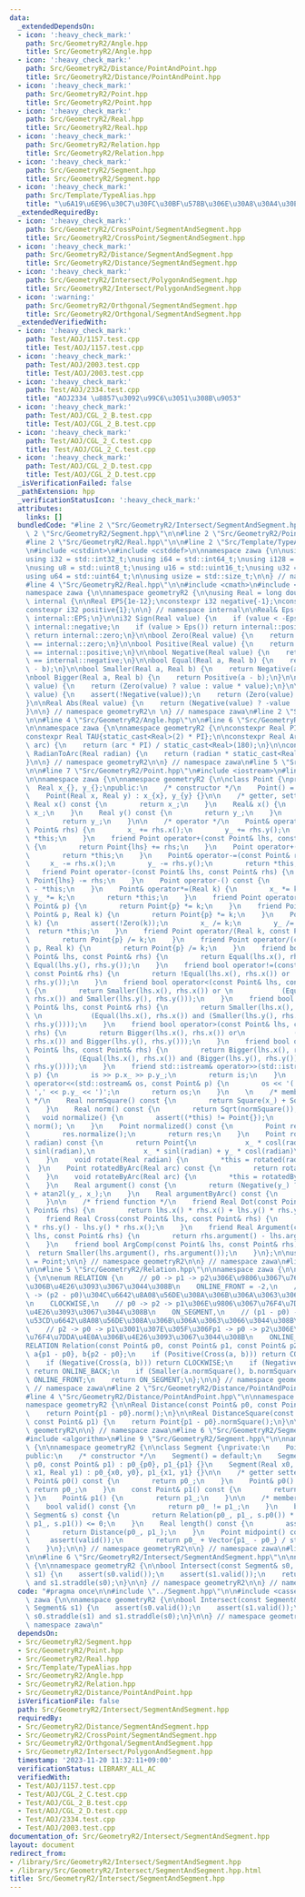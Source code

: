 ```yaml
---
data:
  _extendedDependsOn:
  - icon: ':heavy_check_mark:'
    path: Src/GeometryR2/Angle.hpp
    title: Src/GeometryR2/Angle.hpp
  - icon: ':heavy_check_mark:'
    path: Src/GeometryR2/Distance/PointAndPoint.hpp
    title: Src/GeometryR2/Distance/PointAndPoint.hpp
  - icon: ':heavy_check_mark:'
    path: Src/GeometryR2/Point.hpp
    title: Src/GeometryR2/Point.hpp
  - icon: ':heavy_check_mark:'
    path: Src/GeometryR2/Real.hpp
    title: Src/GeometryR2/Real.hpp
  - icon: ':heavy_check_mark:'
    path: Src/GeometryR2/Relation.hpp
    title: Src/GeometryR2/Relation.hpp
  - icon: ':heavy_check_mark:'
    path: Src/GeometryR2/Segment.hpp
    title: Src/GeometryR2/Segment.hpp
  - icon: ':heavy_check_mark:'
    path: Src/Template/TypeAlias.hpp
    title: "\u6A19\u6E96\u30C7\u30FC\u30BF\u578B\u306E\u30A8\u30A4\u30EA\u30A2\u30B9"
  _extendedRequiredBy:
  - icon: ':heavy_check_mark:'
    path: Src/GeometryR2/CrossPoint/SegmentAndSegment.hpp
    title: Src/GeometryR2/CrossPoint/SegmentAndSegment.hpp
  - icon: ':heavy_check_mark:'
    path: Src/GeometryR2/Distance/SegmentAndSegment.hpp
    title: Src/GeometryR2/Distance/SegmentAndSegment.hpp
  - icon: ':heavy_check_mark:'
    path: Src/GeometryR2/Intersect/PolygonAndSegment.hpp
    title: Src/GeometryR2/Intersect/PolygonAndSegment.hpp
  - icon: ':warning:'
    path: Src/GeometryR2/Orthgonal/SegmentAndSegment.hpp
    title: Src/GeometryR2/Orthgonal/SegmentAndSegment.hpp
  _extendedVerifiedWith:
  - icon: ':heavy_check_mark:'
    path: Test/AOJ/1157.test.cpp
    title: Test/AOJ/1157.test.cpp
  - icon: ':heavy_check_mark:'
    path: Test/AOJ/2003.test.cpp
    title: Test/AOJ/2003.test.cpp
  - icon: ':heavy_check_mark:'
    path: Test/AOJ/2334.test.cpp
    title: "AOJ2334 \u8857\u3092\u99C6\u3051\u308B\u9053"
  - icon: ':heavy_check_mark:'
    path: Test/AOJ/CGL_2_B.test.cpp
    title: Test/AOJ/CGL_2_B.test.cpp
  - icon: ':heavy_check_mark:'
    path: Test/AOJ/CGL_2_C.test.cpp
    title: Test/AOJ/CGL_2_C.test.cpp
  - icon: ':heavy_check_mark:'
    path: Test/AOJ/CGL_2_D.test.cpp
    title: Test/AOJ/CGL_2_D.test.cpp
  _isVerificationFailed: false
  _pathExtension: hpp
  _verificationStatusIcon: ':heavy_check_mark:'
  attributes:
    links: []
  bundledCode: "#line 2 \"Src/GeometryR2/Intersect/SegmentAndSegment.hpp\"\n\n#line\
    \ 2 \"Src/GeometryR2/Segment.hpp\"\n\n#line 2 \"Src/GeometryR2/Point.hpp\"\n\n\
    #line 2 \"Src/GeometryR2/Real.hpp\"\n\n#line 2 \"Src/Template/TypeAlias.hpp\"\n\
    \n#include <cstdint>\n#include <cstddef>\n\nnamespace zawa {\n\nusing i16 = std::int16_t;\n\
    using i32 = std::int32_t;\nusing i64 = std::int64_t;\nusing i128 = __int128_t;\n\
    \nusing u8 = std::uint8_t;\nusing u16 = std::uint16_t;\nusing u32 = std::uint32_t;\n\
    using u64 = std::uint64_t;\n\nusing usize = std::size_t;\n\n} // namespace zawa\n\
    #line 4 \"Src/GeometryR2/Real.hpp\"\n\n#include <cmath>\n#include <cassert>\n\n\
    namespace zawa {\n\nnamespace geometryR2 {\n\nusing Real = long double;\n\nnamespace\
    \ internal {\n\nReal EPS{1e-12};\nconstexpr i32 negative{-1};\nconstexpr i32 zero{};\n\
    constexpr i32 positive{1};\n\n} // namespace internal\n\nReal& Eps() {\n    return\
    \ internal::EPS;\n}\n\ni32 Sign(Real value) {\n    if (value < -Eps()) return\
    \ internal::negative;\n    if (value > Eps()) return internal::positive;\n   \
    \ return internal::zero;\n}\n\nbool Zero(Real value) {\n    return Sign(value)\
    \ == internal::zero;\n}\n\nbool Positive(Real value) {\n    return Sign(value)\
    \ == internal::positive;\n}\n\nbool Negative(Real value) {\n    return Sign(value)\
    \ == internal::negative;\n}\n\nbool Equal(Real a, Real b) {\n    return Zero(a\
    \ - b);\n}\n\nbool Smaller(Real a, Real b) {\n    return Negative(a - b);\n}\n\
    \nbool Bigger(Real a, Real b) {\n    return Positive(a - b);\n}\n\nReal Square(Real\
    \ value) {\n    return (Zero(value) ? value : value * value);\n}\n\nReal Sqrt(Real\
    \ value) {\n    assert(!Negative(value));\n    return (Zero(value) ? value : sqrtl(value));\n\
    }\n\nReal Abs(Real value) {\n    return (Negative(value) ? -value : value);\n\
    }\n\n} // namespace geometryR2\n \n} // namespace zawa\n#line 2 \"Src/GeometryR2/Angle.hpp\"\
    \n\n#line 4 \"Src/GeometryR2/Angle.hpp\"\n\n#line 6 \"Src/GeometryR2/Angle.hpp\"\
    \n\nnamespace zawa {\n\nnamespace geometryR2 {\n\nconstexpr Real PI{acosl(-1)};\n\
    constexpr Real TAU{static_cast<Real>(2) * PI};\n\nconstexpr Real ArcToRadian(Real\
    \ arc) {\n    return (arc * PI) / static_cast<Real>(180);\n}\n\nconstexpr Real\
    \ RadianToArc(Real radian) {\n    return (radian * static_cast<Real>(180)) / PI;\n\
    }\n\n} // namespace geometryR2\n\n} // namespace zawa\n#line 5 \"Src/GeometryR2/Point.hpp\"\
    \n\n#line 7 \"Src/GeometryR2/Point.hpp\"\n#include <iostream>\n#line 9 \"Src/GeometryR2/Point.hpp\"\
    \n\nnamespace zawa {\n\nnamespace geometryR2 {\n\nclass Point {\nprivate:\n  \
    \  Real x_{}, y_{};\npublic:\n    /* constructor */\n    Point() = default;\n\
    \    Point(Real x, Real y) : x_{x}, y_{y} {}\n\n    /* getter, setter */\n   \
    \ Real x() const {\n        return x_;\n    }\n    Real& x() {\n        return\
    \ x_;\n    }\n    Real y() const {\n        return y_;\n    }\n    Real& y() {\n\
    \        return y_;\n    }\n\n    /* operator */\n    Point& operator+=(const\
    \ Point& rhs) {\n        x_ += rhs.x();\n        y_ += rhs.y();\n        return\
    \ *this;\n    }\n    friend Point operator+(const Point& lhs, const Point& rhs)\
    \ {\n        return Point{lhs} += rhs;\n    }\n    Point operator+() const {\n\
    \        return *this;\n    }\n    Point& operator-=(const Point& rhs) {\n   \
    \     x_ -= rhs.x();\n        y_ -= rhs.y();\n        return *this;\n    }\n \
    \   friend Point operator-(const Point& lhs, const Point& rhs) {\n        return\
    \ Point{lhs} -= rhs;\n    }\n    Point operator-() const {\n        return Point{}\
    \ - *this;\n    }\n    Point& operator*=(Real k) {\n        x_ *= k;\n       \
    \ y_ *= k;\n        return *this;\n    }\n    friend Point operator*(Real k, const\
    \ Point& p) {\n        return Point{p} *= k;\n    }\n    friend Point operator*(const\
    \ Point& p, Real k) {\n        return Point{p} *= k;\n    }\n    Point& operator/=(Real\
    \ k) {\n        assert(!Zero(k));\n        x_ /= k;\n        y_ /= k;\n      \
    \  return *this;\n    }\n    friend Point operator/(Real k, const Point& p) {\n\
    \        return Point{p} /= k;\n    }\n    friend Point operator/(const Point&\
    \ p, Real k) {\n        return Point{p} /= k;\n    }\n    friend bool operator==(const\
    \ Point& lhs, const Point& rhs) {\n        return Equal(lhs.x(), rhs.x()) and\
    \ Equal(lhs.y(), rhs.y());\n    }\n    friend bool operator!=(const Point& lhs,\
    \ const Point& rhs) {\n        return !Equal(lhs.x(), rhs.x()) or !Equal(lhs.y(),\
    \ rhs.y());\n    }\n    friend bool operator<(const Point& lhs, const Point& rhs)\
    \ {\n        return Smaller(lhs.x(), rhs.x()) or \n            (Equal(lhs.x(),\
    \ rhs.x()) and Smaller(lhs.y(), rhs.y()));\n    }\n    friend bool operator<=(const\
    \ Point& lhs, const Point& rhs) {\n        return Smaller(lhs.x(), rhs.x()) or\
    \ \n            (Equal(lhs.x(), rhs.x()) and (Smaller(lhs.y(), rhs.y()) or Equal(lhs.y(),\
    \ rhs.y())));\n    }\n    friend bool operator>(const Point& lhs, const Point&\
    \ rhs) {\n        return Bigger(lhs.x(), rhs.x()) or\n            (Equal(lhs.x(),\
    \ rhs.x()) and Bigger(lhs.y(), rhs.y()));\n    }\n    friend bool operator>=(const\
    \ Point& lhs, const Point& rhs) {\n        return Bigger(lhs.x(), rhs.x()) or\n\
    \            (Equal(lhs.x(), rhs.x()) and (Bigger(lhs.y(), rhs.y()) or Equal(lhs.y(),\
    \ rhs.y())));\n    }\n    friend std::istream& operator>>(std::istream& is, Point&\
    \ p) {\n        is >> p.x_ >> p.y_;\n        return is;\n    }\n    friend std::ostream&\
    \ operator<<(std::ostream& os, const Point& p) {\n        os << '(' << p.x_ <<\
    \ ',' << p.y_ << ')';\n        return os;\n    }\n    \n    /* member function\
    \ */\n    Real normSquare() const {\n        return Square(x_) + Square(y_);\n\
    \    }\n    Real norm() const {\n        return Sqrt(normSquare());\n    }\n \
    \   void normalize() {\n        assert((*this) != Point{});\n        (*this) /=\
    \ norm(); \n    }\n    Point normalized() const {\n        Point res{*this};\n\
    \        res.normalize();\n        return res;\n    }\n    Point rotated(Real\
    \ radian) const {\n        return Point{\n            x_ * cosl(radian) - y_ *\
    \ sinl(radian),\n            x_ * sinl(radian) + y_ * cosl(radian)\n        };\n\
    \    }\n    void rotate(Real radian) {\n        *this = rotated(radian); \n  \
    \  }\n    Point rotatedByArc(Real arc) const {\n        return rotated(ArcToRadian(arc));\n\
    \    }\n    void rotateByArc(Real arc) {\n        *this = rotatedByArc(arc);\n\
    \    }\n    Real argument() const {\n        return (Negative(y_) ? TAU : static_cast<Real>(0))\
    \ + atan2l(y_, x_);\n    }\n    Real argumentByArc() const {\n        return RadianToArc(argument());\n\
    \    }\n\n    /* friend function */\n    friend Real Dot(const Point& lhs, const\
    \ Point& rhs) {\n        return lhs.x() * rhs.x() + lhs.y() * rhs.y();\n    }\n\
    \    friend Real Cross(const Point& lhs, const Point& rhs) {\n        return lhs.x()\
    \ * rhs.y() - lhs.y() * rhs.x();\n    }\n    friend Real Argument(const Point&\
    \ lhs, const Point& rhs) {\n        return rhs.argument() - lhs.argument();\n\
    \    }\n    friend bool ArgComp(const Point& lhs, const Point& rhs) {\n      \
    \  return Smaller(lhs.argument(), rhs.argument());\n    }\n};\n\nusing Vector\
    \ = Point;\n\n} // namespace geometryR2\n\n} // namespace zawa\n#line 2 \"Src/GeometryR2/Relation.hpp\"\
    \n\n#line 5 \"Src/GeometryR2/Relation.hpp\"\n\nnamespace zawa {\n\nnamespace geometryR2\
    \ {\n\nenum RELATION {\n    // p0 -> p1 -> p2\u306E\u9806\u3067\u76F4\u7DDA\u4E0A\
    \u306B\u4E26\u3093\u3067\u3044\u308B\n    ONLINE_FRONT = -2,\n    // (p1 - p0)\
    \ -> (p2 - p0)\u304C\u6642\u8A08\u56DE\u308A\u306B\u306A\u3063\u3066\u3044\u308B\
    \n    CLOCKWISE,\n    // p0 -> p2 -> p1\u306E\u9806\u3067\u76F4\u7DDA\u4E0A\u306B\
    \u4E26\u3093\u3067\u3044\u308B\n    ON_SEGMENT,\n    // (p1 - p0) -> (p2 - p0)\u304C\
    \u53CD\u6642\u8A08\u56DE\u308A\u306B\u306A\u3063\u3066\u3044\u308B\n    COUNTER_CLOCKWISE,\n\
    \    // p2 -> p0 -> p1\u3001\u307E\u305F\u306Fp1 -> p0 -> p2\u306E\u9806\u3067\
    \u76F4\u7DDA\u4E0A\u306B\u4E26\u3093\u3067\u3044\u308B\n    ONLINE_BACK\n};\n\n\
    RELATION Relation(const Point& p0, const Point& p1, const Point& p2) {\n    Point\
    \ a{p1 - p0}, b{p2 - p0};\n    if (Positive(Cross(a, b))) return COUNTER_CLOCKWISE;\n\
    \    if (Negative(Cross(a, b))) return CLOCKWISE;\n    if (Negative(Dot(a, b)))\
    \ return ONLINE_BACK;\n    if (Smaller(a.normSquare(), b.normSquare())) return\
    \ ONLINE_FRONT;\n    return ON_SEGMENT;\n};\n\n} // namespace geometryR2\n\n}\
    \ // namespace zawa\n#line 2 \"Src/GeometryR2/Distance/PointAndPoint.hpp\"\n\n\
    #line 4 \"Src/GeometryR2/Distance/PointAndPoint.hpp\"\n\nnamespace zawa {\n\n\
    namespace geometryR2 {\n\nReal Distance(const Point& p0, const Point& p1) {\n\
    \    return Point{p1 - p0}.norm();\n}\n\nReal DistanceSquare(const Point& p0,\
    \ const Point& p1) {\n    return Point{p1 - p0}.normSquare();\n}\n\n} // namespace\
    \ geometryR2\n\n} // namespace zawa\n#line 6 \"Src/GeometryR2/Segment.hpp\"\n\n\
    #include <algorithm>\n#line 9 \"Src/GeometryR2/Segment.hpp\"\n\nnamespace zawa\
    \ {\n\nnamespace geometryR2 {\n\nclass Segment {\nprivate:\n    Point p0_{}, p1_{};\n\
    public:\n    /* constructor */\n    Segment() = default;\n    Segment(const Point&\
    \ p0, const Point& p1) : p0_{p0}, p1_{p1} {}\n    Segment(Real x0, Real y0, Real\
    \ x1, Real y1) : p0_{x0, y0}, p1_{x1, y1} {}\n\n    /* getter setter */\n    const\
    \ Point& p0() const {\n        return p0_;\n    }\n    Point& p0() {\n       \
    \ return p0_;\n    }\n    const Point& p1() const {\n        return p1_;\n   \
    \ }\n    Point& p1() {\n        return p1_;\n    }\n\n    /* member function */\n\
    \    bool valid() const {\n        return p0_ != p1_;\n    }\n    bool straddle(const\
    \ Segment& s) const {\n        return Relation(p0_, p1_, s.p0()) * Relation(p0_,\
    \ p1_, s.p1()) <= 0;\n    }\n    Real length() const {\n        assert(valid());\n\
    \        return Distance(p0_, p1_);\n    }\n    Point midpoint() const {\n   \
    \     assert(valid());\n        return p0_ + Vector{p1_ - p0_} / static_cast<Real>(2);\n\
    \    }\n};\n\n} // namespace geometryR2\n\n} // namespace zawa\n#line 4 \"Src/GeometryR2/Intersect/SegmentAndSegment.hpp\"\
    \n\n#line 6 \"Src/GeometryR2/Intersect/SegmentAndSegment.hpp\"\n\nnamespace zawa\
    \ {\n\nnamespace geometryR2 {\n\nbool Intersect(const Segment& s0, const Segment&\
    \ s1) {\n    assert(s0.valid());\n    assert(s1.valid());\n    return s0.straddle(s1)\
    \ and s1.straddle(s0);\n}\n\n} // namespace geometryR2\n\n} // namespace zawa\n"
  code: "#pragma once\n\n#include \"../Segment.hpp\"\n\n#include <cassert>\n\nnamespace\
    \ zawa {\n\nnamespace geometryR2 {\n\nbool Intersect(const Segment& s0, const\
    \ Segment& s1) {\n    assert(s0.valid());\n    assert(s1.valid());\n    return\
    \ s0.straddle(s1) and s1.straddle(s0);\n}\n\n} // namespace geometryR2\n\n} //\
    \ namespace zawa\n"
  dependsOn:
  - Src/GeometryR2/Segment.hpp
  - Src/GeometryR2/Point.hpp
  - Src/GeometryR2/Real.hpp
  - Src/Template/TypeAlias.hpp
  - Src/GeometryR2/Angle.hpp
  - Src/GeometryR2/Relation.hpp
  - Src/GeometryR2/Distance/PointAndPoint.hpp
  isVerificationFile: false
  path: Src/GeometryR2/Intersect/SegmentAndSegment.hpp
  requiredBy:
  - Src/GeometryR2/Distance/SegmentAndSegment.hpp
  - Src/GeometryR2/CrossPoint/SegmentAndSegment.hpp
  - Src/GeometryR2/Orthgonal/SegmentAndSegment.hpp
  - Src/GeometryR2/Intersect/PolygonAndSegment.hpp
  timestamp: '2023-11-20 11:32:11+09:00'
  verificationStatus: LIBRARY_ALL_AC
  verifiedWith:
  - Test/AOJ/1157.test.cpp
  - Test/AOJ/CGL_2_C.test.cpp
  - Test/AOJ/CGL_2_B.test.cpp
  - Test/AOJ/CGL_2_D.test.cpp
  - Test/AOJ/2334.test.cpp
  - Test/AOJ/2003.test.cpp
documentation_of: Src/GeometryR2/Intersect/SegmentAndSegment.hpp
layout: document
redirect_from:
- /library/Src/GeometryR2/Intersect/SegmentAndSegment.hpp
- /library/Src/GeometryR2/Intersect/SegmentAndSegment.hpp.html
title: Src/GeometryR2/Intersect/SegmentAndSegment.hpp
---
```

